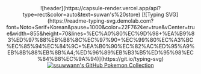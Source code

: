 <div align="center">
![header](https://capsule-render.vercel.app/api?type=rect&color=auto&text=suwan's%20store)
[![Typing SVG](https://readme-typing-svg.demolab.com?font=Noto+Serif+Korean&pause=1000&color=22F762&center=true&vCenter=true&width=855&height=70&lines=%EC%A0%80%EC%9D%98+%EA%B9%83%ED%97%88%EB%B8%8C%EC%97%90+%EC%99%80%EC%A3%BC%EC%85%94%EC%84%9C+%EA%B0%90%EC%82%AC%ED%95%A9%EB%8B%88%EB%8B%A4;%ED%96%89%EB%B3%B5%ED%95%98%EC%84%B8%EC%9A%94)](https://git.io/typing-svg)

  <a href="https://app.gitpokecol.org">
    <img src="https://gitpokecol.org/pokemons/ssuwwann" alt="ssuwwann's GitHub Pokemon Collection"/>
  </a>
</div>
